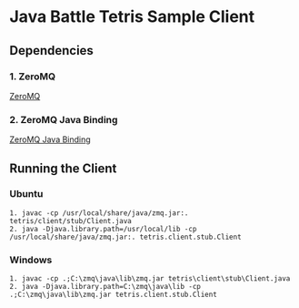 # Java Battle Tetris Sample Client

## Dependencies

### 1. ZeroMQ

[ZeroMQ](http://www.zeromq.org/)

### 2. ZeroMQ Java Binding

[ZeroMQ Java Binding](http://www.zeromq.org/bindings:java)

## Running the Client

### Ubuntu
    1. javac -cp /usr/local/share/java/zmq.jar:. tetris/client/stub/Client.java  
    2. java -Djava.library.path=/usr/local/lib -cp /usr/local/share/java/zmq.jar:. tetris.client.stub.Client

### Windows
    1. javac -cp .;C:\zmq\java\lib\zmq.jar tetris\client\stub\Client.java
    2. java -Djava.library.path=C:\zmq\java\lib -cp .;C:\zmq\java\lib\zmq.jar tetris.client.stub.Client